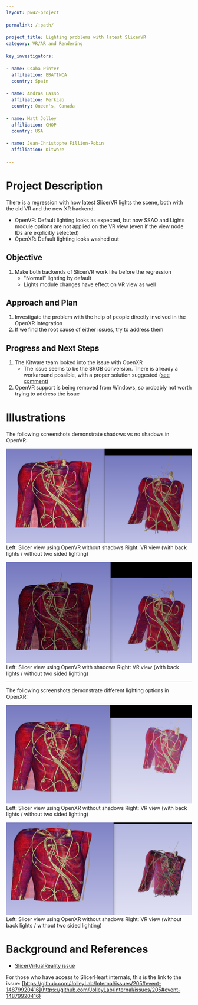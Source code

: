 ```yaml
---
layout: pw42-project

permalink: /:path/

project_title: Lighting problems with latest SlicerVR
category: VR/AR and Rendering

key_investigators:

- name: Csaba Pinter
  affiliation: EBATINCA
  country: Spain

- name: Andras Lasso
  affiliation: PerkLab
  country: Queen's, Canada

- name: Matt Jolley
  affiliation: CHOP
  country: USA

- name: Jean-Christophe Fillion-Robin
  affiliation: Kitware

---
```


# Project Description

<!-- Add a short paragraph describing the project. -->


There is a regression with how latest SlicerVR lights the scene, both with the old VR and the new XR backend.
- OpenVR: Default lighting looks as expected, but now SSAO and Lights module options are not applied on the VR view (even if the view node IDs are explicitly selected)
- OpenXR: Default lighting looks washed out



## Objective

<!-- Describe here WHAT you would like to achieve (what you will have as end result). -->


1. Make both backends of SlicerVR work like before the regression
    * "Normal" lighting by default
    * Lights module changes have effect on VR view as well



## Approach and Plan

<!-- Describe here HOW you would like to achieve the objectives stated above. -->


1. Investigate the problem with the help of people directly involved in the OpenXR integration
2. If we find the root cause of either issues, try to address them



## Progress and Next Steps

<!-- Update this section as you make progress, describing of what you have ACTUALLY DONE.
     If there are specific steps that you could not complete then you can describe them here, too. -->


1. The Kitware team looked into the issue with OpenXR
    * The issue seems to be the SRGB conversion. There is already a workaround possible, with a proper solution suggested ([see comment](https://github.com/KitwareMedical/SlicerVirtualReality/issues/182#issuecomment-2624608363))
2. OpenVR support is being removed from Windows, so probably not worth trying to address the issue



# Illustrations

<!-- Add pictures and links to videos that demonstrate what has been accomplished. -->


The following screenshots demonstrate shadows vs no shadows in OpenVR: 

![OpenVR no shadows](OpenVR_NoShadow.png)
Left: Slicer view using OpenVR without shadows 
Right: VR view (with back lights / without two sided lighting)

![OpenVR_Shadow](OpenVR_Shadow.png)
Left: Slicer view using OpenVR with shadows
Right: VR view  (with back lights / without two sided lighting)


__________________________________________________________________________________________________________

The following screenshots demonstrate different lighting options in OpenXR: 

![OpenXR_NoShadow](OpenXR_NoShadow.png)
Left: Slicer view using OpenXR without shadows 
Right: VR view (with back lights / without two sided lighting) 

![OpenXR_Shadow](OpenXR_Shadow.png)
Left: Slicer view using OpenXR without shadows 
Right: VR view (without back lights / without two sided lighting) 




# Background and References

* [SlicerVirtualReality issue](https://github.com/KitwareMedical/SlicerVirtualReality/issues/182)

<!-- If you developed any software, include link to the source code repository.
     If possible, also add links to sample data, and to any relevant publications. -->


For those who have access to SlicerHeart internals, this is the link to the issue: [https://github.com/JolleyLab/Internal/issues/205#event-14879920416](https://github.com/JolleyLab/Internal/issues/205#event-14879920416)

